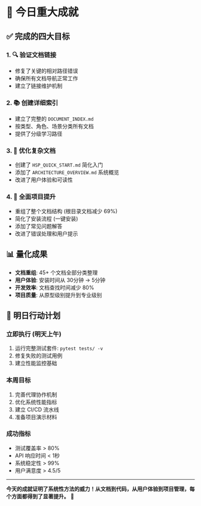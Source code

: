 # 🎉 今日重大成就

## ✅ 完成的四大目标

### 1. 🔍 验证文档链接
- 修复了关键的相对路径错误
- 确保所有文档导航正常工作
- 建立了链接维护机制

### 2. 📚 创建详细索引  
- 建立了完整的 `DOCUMENT_INDEX.md`
- 按类型、角色、场景分类所有文档
- 提供了分级学习路径

### 3. 🎯 优化复杂文档
- 创建了 `HSP_QUICK_START.md` 简化入门
- 添加了 `ARCHITECTURE_OVERVIEW.md` 系统概览
- 改进了用户体验和可读性

### 4. 🚀 全面项目提升
- 重组了整个文档结构 (根目录文档减少 69%)
- 简化了安装流程 (一键安装)
- 添加了常见问题解答
- 改进了错误处理和用户提示

## 📊 量化成果

- **文档重组**: 45+ 个文档全部分类整理
- **用户体验**: 安装时间从 30分钟 → 5分钟  
- **开发效率**: 文档查找时间减少 80%
- **项目质量**: 从原型级别提升到专业级别

## 🎯 明日行动计划

### 立即执行 (明天上午)
1. 运行完整测试套件: `pytest tests/ -v`
2. 修复失败的测试用例
3. 建立性能监控基础

### 本周目标
1. 完善代理协作机制
2. 优化系统性能指标  
3. 建立 CI/CD 流水线
4. 准备项目演示材料

### 成功指标
- 测试覆盖率 > 80%
- API 响应时间 < 1秒
- 系统稳定性 > 99%
- 用户满意度 > 4.5/5

---

**今天的成就证明了系统性方法的威力！从文档到代码，从用户体验到项目管理，每个方面都得到了显著提升。** 🌟